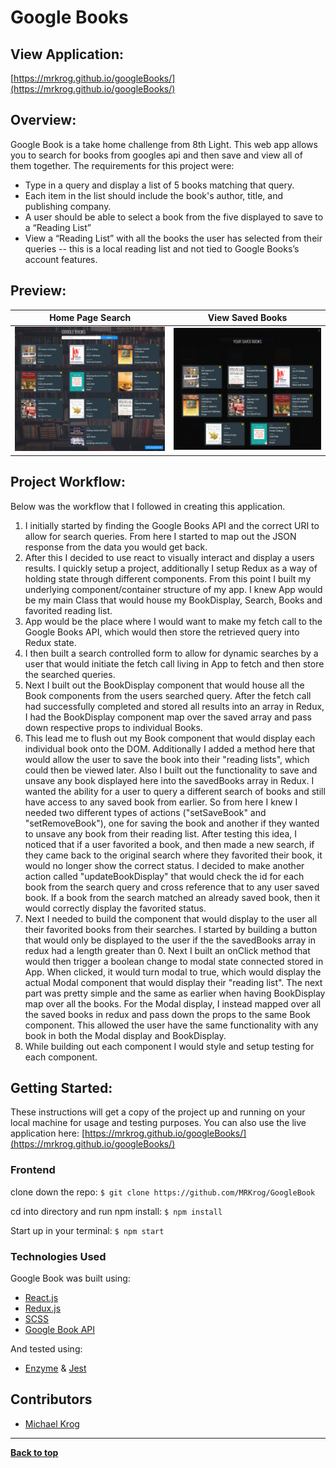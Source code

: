 # Google Books

## View Application:
[https://mrkrog.github.io/googleBooks/](https://mrkrog.github.io/googleBooks/)

## Overview:

Google Book is a take home challenge from 8th Light. This web app allows you to search for books from googles api and then save and view all of them together. The requirements for this project were:

- Type in a query and display a list of 5 books matching that query.
- Each item in the list should include the book's author, title, and publishing company.
- A user should be able to select a book from the five displayed to save to a “Reading List”
- View a “Reading List” with all the books the user has selected from their queries -- this is a local reading list and not tied to Google Books’s account features.

## Preview:

Home Page Search           |  View Saved Books
:-------------------------:|:-------------------------:
<img src="src/media/Home.jpg" alt="Home Page">  |  <img src="src/media/Favorite.jpg" alt="Favorite">

## Project Workflow:

Below was the workflow that I followed in creating this application.
1. I initially started by finding the Google Books API and the correct URI to allow for search queries. From here I started to map out the JSON response from the data you would get back.
2. After this I decided to use react to visually interact and display a users results. I quickly setup a project, additionally I setup Redux as a way of holding state through different components. From this point I built my underlying component/container structure of my app. I knew App would be my main Class that would house my BookDisplay, Search, Books and favorited reading list.
3. App would be the place where I would want to make my fetch call to the Google Books API, which would then store the retrieved query into Redux state.
4. I then built a search controlled form to allow for dynamic searches by a user that would initiate the fetch call living in App to fetch and then store the searched queries.
5. Next I built out the BookDisplay component that would house all the Book components from the users searched query. After the fetch call had successfully completed and stored all results into an array in Redux, I had the BookDisplay component map over the saved array and pass down respective props to individual Books.
6. This lead me to flush out my Book component that would display each individual book onto the  DOM. Additionally I added a method here that would allow the user to save the book into their "reading lists", which could then be viewed later. Also I built out the functionality to save and unsave any book displayed here into the savedBooks array in Redux. I wanted the ability for a user to query a different search of books and still have access to any saved book from earlier. So from here I knew I needed two different types of actions ("setSaveBook" and "setRemoveBook"), one for saving the book and another if they wanted to unsave any book from their reading list. After testing this idea, I noticed that if a user favorited a book, and then made a new search, if they came back to the original search where they favorited their book, it would no longer show the correct status. I decided to make another action called "updateBookDisplay" that would check the id for each book from the search query and cross reference that to any user saved book. If a book from the search matched an already saved book, then it would correctly display the favorited status.
7. Next I needed to build the component that would display to the user all their favorited books from their searches. I started by building a button that would only be displayed to the user if the the savedBooks array in redux had a length greater than 0. Next I built an onClick method that would then trigger a boolean change to modal state connected stored in App. When clicked, it would turn modal to true, which would display the actual Modal component that would display their "reading list". The next part was pretty simple and the same as earlier when having BookDisplay map over all the books. For the Modal display, I instead mapped over all the saved books in redux and pass down the props to the same Book component. This allowed the user have the same functionality with any book in both the Modal display and BookDisplay.
8. While building out each component I would style and setup testing for each component.

## Getting Started:

These instructions will get a copy of the project up and running on your local machine for usage and testing purposes. You can also use the live application here: [https://mrkrog.github.io/googleBooks/](https://mrkrog.github.io/googleBooks/)

### Frontend
clone down the repo: ```$ git clone https://github.com/MRKrog/GoogleBook```

cd into directory and run npm install: ```$ npm install```

Start up in your terminal: ```$ npm start ```


### Technologies Used
Google Book was built using:
- [React.js](https://reactjs.org/)
- [Redux.js](https://redux.js.org/)
- [SCSS](https://sass-lang.com/)
- [Google Book API](https://developers.google.com/maps/documentation/)

And tested using:
- [Enzyme](https://airbnb.io/enzyme/) & [Jest](https://airbnb.io/enzyme/docs/guides/jest.html)

## Contributors
- [Michael Krog](https://github.com/MRKrog)

---
**[Back to top](https://github.com/MRKrog/googleBooks/blob/master/README.md)**
